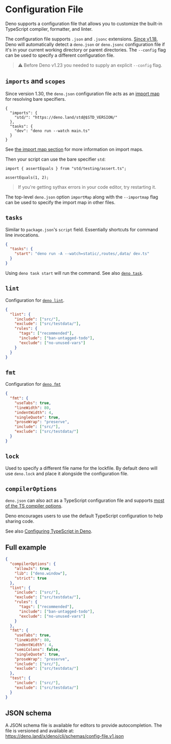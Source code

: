 # Configuration File

Deno supports a configuration file that allows you to customize the built-in
TypeScript compiler, formatter, and linter.

The configuration file supports `.json` and `.jsonc` extensions.
[Since v1.18](https://deno.com/blog/v1.18#auto-discovery-of-the-config-file),
Deno will automatically detect a `deno.json` or `deno.jsonc` configuration file
if it's in your current working directory or parent directories. The `--config`
flag can be used to specify a different configuration file.

> ⚠️ Before Deno v1.23 you needed to supply an explicit `--config` flag.

## `imports` and `scopes`

Since version 1.30, the `deno.json` configuration file acts as an
[import map](../basics/import_maps.md) for resolving bare specifiers.

```jsonc
{
  "imports": {
    "std/": "https://deno.land/std@$STD_VERSION/"
  },
  "tasks": {
    "dev": "deno run --watch main.ts"
  }
}
```

See [the import map section](../basics/import_maps.md) for more information on
import maps.

Then your script can use the bare specifier `std`:

```js, ignore
import { assertEquals } from "std/testing/assert.ts";

assertEquals(1, 2);
```

> If you're getting sythax errors in your code editor, try restarting it.

The top-level `deno.json` option `importMap` along with the `--importmap` flag
can be used to specify the import map in other files.

## `tasks`

Similar to `package.json`'s `script` field. Essentially shortcuts for command
line invocations.

```json
{
  "tasks": {
    "start": "deno run -A --watch=static/,routes/,data/ dev.ts"
  }
}
```

Using `deno task start` will run the command. See also
[`deno task`](../tools/task_runner.md).

## `lint`

Configuration for [`deno lint`](../tools/linter.md).

```json
{
  "lint": {
    "include": ["src/"],
    "exclude": ["src/testdata/"],
    "rules": {
      "tags": ["recommended"],
      "include": ["ban-untagged-todo"],
      "exclude": ["no-unused-vars"]
    }
  }
}
```

## `fmt`

Configuration for [`deno fmt`](../tools/formatter.md)

```json
{
  "fmt": {
    "useTabs": true,
    "lineWidth": 80,
    "indentWidth": 4,
    "singleQuote": true,
    "proseWrap": "preserve",
    "include": ["src/"],
    "exclude": ["src/testdata/"]
  }
}
```

## `lock`

Used to specify a different file name for the lockfile. By default deno will use
`deno.lock` and place it alongside the configuration file.

## `compilerOptions`

`deno.json` can also act as a TypeScript configuration file and supports
[most of the TS compiler options](https://www.typescriptlang.org/tsconfig).

Deno encourages users to use the default TypeScript configuration to help
sharing code.

See also
[Configuring TypeScript in Deno](../advanced/typescript/configuration.md).

## Full example

```json
{
  "compilerOptions": {
    "allowJs": true,
    "lib": ["deno.window"],
    "strict": true
  },
  "lint": {
    "include": ["src/"],
    "exclude": ["src/testdata/"],
    "rules": {
      "tags": ["recommended"],
      "include": ["ban-untagged-todo"],
      "exclude": ["no-unused-vars"]
    }
  },
  "fmt": {
    "useTabs": true,
    "lineWidth": 80,
    "indentWidth": 4,
    "semiColons": false,
    "singleQuote": true,
    "proseWrap": "preserve",
    "include": ["src/"],
    "exclude": ["src/testdata/"]
  },
  "test": {
    "include": ["src/"],
    "exclude": ["src/testdata/"]
  }
}
```

## JSON schema

A JSON schema file is available for editors to provide autocompletion. The file
is versioned and available at:
https://deno.land/x/deno/cli/schemas/config-file.v1.json
